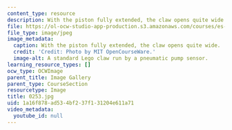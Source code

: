 ```yaml
---
content_type: resource
description: With the piston fully extended, the claw opens quite wide.
file: https://ol-ocw-studio-app-production.s3.amazonaws.com/courses/es-293-lego-robotics-spring-2007/1a16f878ad534bf237f131204e611a71_0252.jpg
file_type: image/jpeg
image_metadata:
  caption: With the piston fully extended, the claw opens quite wide.
  credit: 'Credit: Photo by MIT OpenCourseWare.'
  image-alt: A standard Lego claw run by a pneumatic pump sensor.
learning_resource_types: []
ocw_type: OCWImage
parent_title: Image Gallery
parent_type: CourseSection
resourcetype: Image
title: 0253.jpg
uid: 1a16f878-ad53-4bf2-37f1-31204e611a71
video_metadata:
  youtube_id: null
---
```

